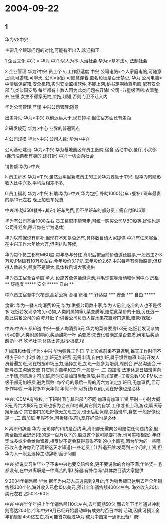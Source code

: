 # 2004-09-22

## 1

华为VS中兴

主要几个眼球问题的对比,可能有所出入,欢迎指正:

1 企业文化 中兴 = 华为 中兴:以人为本,人治社会 华为:<基本法>, 法制社会

2 企业管理 华为?中兴 员工个人:工作舒适度  中兴 公司电脑=个人家庭电脑,可随意上网,可游戏,可聊天, 公司=家庭:可随意穿着,匿名论坛是百无禁忌, 华为 公司电脑=中情局保密箱,安全机箱,实时安全监控软件,不能上网,秘书定期检查电脑,配有安全部门,类似国安局 每年都有十数人因为此类问题被开除! 公司=五星级酒店:衣着整齐,庄重,女生不得穿无袖,凉拖,超短,否则门卫不让入内

华为公司管理:严谨 中兴公司管理:随意

出差补助:华为>中兴 以前远远大于,现在持平,但住宿方面还有差距


3 研发规范 华为>中心 业界的普遍观点

4 公司规模 华为>中兴 公司人数: 华为>中兴

公司基础建设: 华为>中兴 华为基地园区有员工医院,宿舍,活动中心,餐厅,小买部(连汽油票都有卖的,还打折) 中兴一切面向社会

销售额:华为>中兴


5 员工薪水 华为=中兴 虽然近年里新进员工的工资华为要低于中兴, 但华为的隐形收入比中兴多,平均后相差不多,

6 员工福利 华为>中兴 补助:华为>中兴 华为包括,补助1000(公车+餐补) 班车最贵的票10元左右,晚上加班车免费,

中兴:补助350(餐补+其它) 班车免费,但不坐班车的部分员工需自付BUS票

华为有公司基金1000左右 员工离职不能带走,可统一购买公司MBO股等,好像也是公司养老金,除非你在华为退休)

华为以前据说有房补,但现在不知是否还有,具体数目请大家提供 中兴有住房奖金,在中兴工作六年给六万,但需排队等候,

华为每个员工都有MBO股,每年参与分红.离职后按当前价值退还股票,一般员工2-3万股,PM级有10万股左右,今年股价3.17元,去年股价2.67 中兴每年有奖励股票,但获得人数较少,额度不是很大,具体数目请大家提供

华为员工宿舍百草园 单人,设施齐全包括游泳池,羽毛球馆等活动和休闲中心 房租 ** 舒适度 ***** 安全 ***** 自由 **

中兴员工宿舍中兴花园,高薪公寓 合租  房租 ** 舒适度 *** 安全 *** 自由 *****

食堂: 华为一餐人均消费10元 华为:供餐公司数十家,华为人记全,吃全的人也不是很多 吃饭若发现杂物(小动物,人类附属物等),菜变质等,赔偿此菜价的十倍,另任选一款此供餐公司的菜 吃坏肚子:供餐公司负责人提水果花篮登门道歉,赔款(保密)

中兴:中兴人都知道 中兴一餐人均消费6元,华为的菜价要贵1-3元 吃饭若发现杂物(小动物,人类附属物等),奖励酸奶一杯 菜变质:先去化验确定是否变质,确定后奖励酸奶一杯 吃坏肚子:体质太差,缺少抵抗力!

7 加班和休假:华为>中兴 华为弹性工作日 早上10点前来不算迟到,每天工作时间不得少于8个小时! 晚上加班无加班费,无需申请,自由加班,属于惯性加班 以前开发人员普遍加班,现在根据市场压力,选择加班,加班一般多为培训,周例会,产品沟通会,干部与员工沟通交流 其它则为自学和工作,一般是一 ,二 四加班 法定休息日加班需向上申请,同意后才可加班,同时安排加班后勤保障,并有加班费=工资总数/30 PM以上级干部无加班费,避免腐败! 每个月的最后一周的周六为法定加班日,无加班费,但可补作年假,一年将多12天年假 年假不休,可折钱(以前),现在好像也是必休

中兴: CDMA有特权,上下班时间与其它部门不同,加班有加班工资,平时一小时大概3元,周六大概5元 加班也多为会议和培训,其它则为自学,工作或者上网,游戏,聊天等娱乐活动 其它部门加班好像无加班工资,也无后勤保障,包括班车,食堂 一般好像也是一 ,二 四加班 年假不休,可折钱(以前),现在好像也是必休


8 离职和辞退 华为 无论你的和约是否约满,离职都无需向公司赔偿任何违约金,股票全额现金退还(指的是一百万以下的,超过这个数可能要打折,也可实物相抵) 年终奖或多或少会给你留着,相反说不定会获得意象不到的小小惊喜,因为华为的一些隐形收入也许你到了离职这天才知道(一些老员工)! 辞退开除:发两到三个月的工资,但华为人一般会选择主动辞职!面子问题

中兴 据说实习生毕业了不来中兴也要交赔偿金,更不要说你的合约不满,年终奖一毛都没有,在中兴离职是一件痛苦的事! 辞退:有补偿吗?具体数目请大家提供


9 2004年销售额 华为 据华为内部人员透露到9月止,华为销售额已达到去年全年销售额300个亿,海外收入已愈15亿美元,预计全年销售额400亿左右. 海外收入20亿美元左右,占50%-60%

中兴 中兴半年年报上半年销售额110亿左右,去年同期50亿,而去年下半年通过冲刺则高达200亿,今年中兴9月已经开始启动卓有成效的百日冲刺 活动,因此可预计全年销售额450亿左右,将可能首次超过华为,成为中国第一通讯设备厂商!




